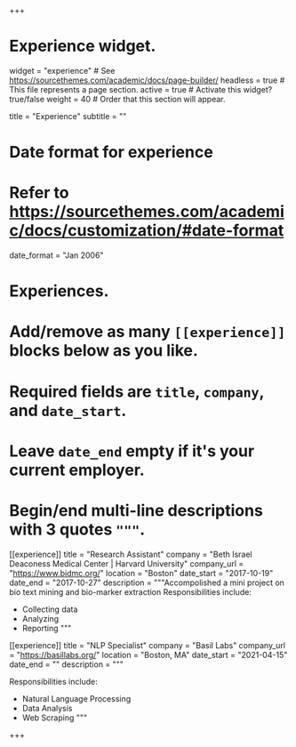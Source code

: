 +++
# Experience widget.
widget = "experience"  # See https://sourcethemes.com/academic/docs/page-builder/
headless = true  # This file represents a page section.
active = true  # Activate this widget? true/false
weight = 40  # Order that this section will appear.

title = "Experience"
subtitle = ""

# Date format for experience
#   Refer to https://sourcethemes.com/academic/docs/customization/#date-format
date_format = "Jan 2006"

# Experiences.
#   Add/remove as many `[[experience]]` blocks below as you like.
#   Required fields are `title`, `company`, and `date_start`.
#   Leave `date_end` empty if it's your current employer.
#   Begin/end multi-line descriptions with 3 quotes `"""`.
[[experience]]
  title = "Research Assistant"
  company = "Beth Israel Deaconess Medical Center | Harvard University"
  company_url = "https://www.bidmc.org/"
  location = "Boston"
  date_start = "2017-10-19"
  date_end = "2017-10-27"
  description = """Accompolished a mini project on bio text mining and bio-marker extraction
  Responsibilities include:

  * Collecting data
  * Analyzing
  * Reporting
    """





[[experience]]
  title = "NLP Specialist"
  company = "Basil Labs"
  company_url = "https://basillabs.org/"
  location = "Boston, MA"
  date_start = "2021-04-15"
  date_end = ""
  description = """

 Responsibilities include:

  * Natural Language Processing
  * Data Analysis
  * Web Scraping
    """

+++
